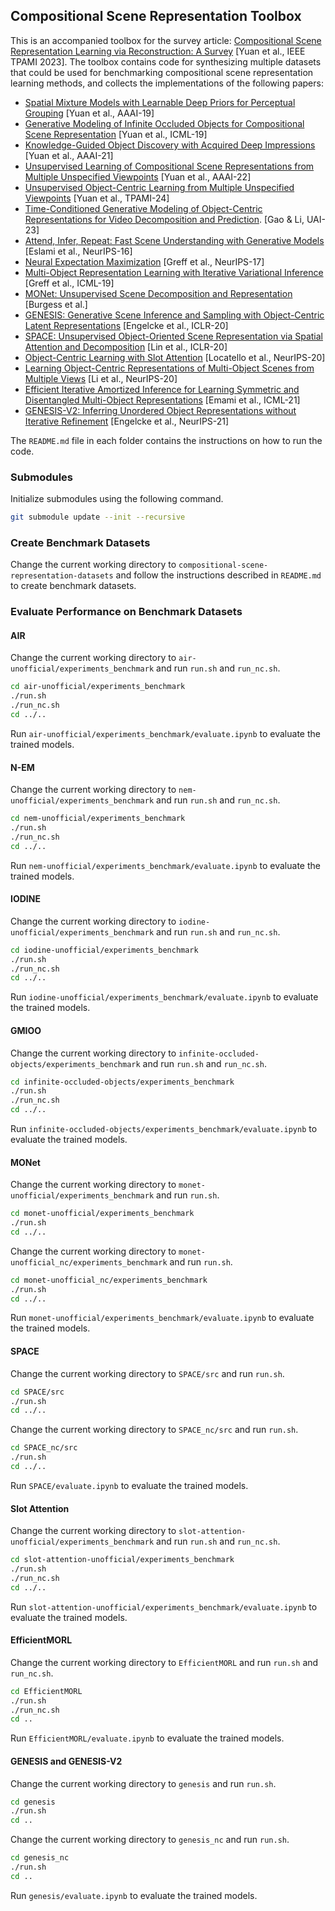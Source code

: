 ## Compositional Scene Representation Toolbox

This is an accompanied toolbox for the survey article: [Compositional Scene Representation Learning via Reconstruction: A Survey](https://arxiv.org/abs/2202.07135) \[Yuan et al., IEEE TPAMI 2023\]. The toolbox contains code for synthesizing multiple datasets that could be used for benchmarking compositional scene representation learning methods, and collects the implementations of the following papers:
- [Spatial Mixture Models with Learnable Deep Priors for Perceptual Grouping](https://arxiv.org/abs/1902.02502) \[Yuan et al., AAAI-19\]
- [Generative Modeling of Infinite Occluded Objects for Compositional Scene Representation](https://proceedings.mlr.press/v97/yuan19b.html) \[Yuan et al., ICML-19\]
- [Knowledge-Guided Object Discovery with Acquired Deep Impressions](https://arxiv.org/abs/2103.10611) \[Yuan et al., AAAI-21\]
- [Unsupervised Learning of Compositional Scene Representations from Multiple Unspecified Viewpoints](https://arxiv.org/abs/2112.03568) \[Yuan et al., AAAI-22\]
- [Unsupervised Object-Centric Learning from Multiple Unspecified Viewpoints](https://arxiv.org/abs/2401.01922) \[Yuan et al., TPAMI-24\]
- [Time-Conditioned Generative Modeling of Object-Centric Representations for Video Decomposition and Prediction](https://arxiv.org/abs/2301.08951). \[Gao \& Li, UAI-23\]
- [Attend, Infer, Repeat: Fast Scene Understanding with Generative Models](https://papers.nips.cc/paper/2016/hash/52947e0ade57a09e4a1386d08f17b656-Abstract.html) \[Eslami et al., NeurIPS-16\]
- [Neural Expectation Maximization](https://papers.nips.cc/paper/2017/hash/d2cd33e9c0236a8c2d8bd3fa91ad3acf-Abstract.html) \[Greff et al., NeurIPS-17\]
- [Multi-Object Representation Learning with Iterative Variational Inference](https://proceedings.mlr.press/v97/greff19a.html) \[Greff et al., ICML-19\]
- [MONet: Unsupervised Scene Decomposition and Representation](https://arxiv.org/abs/1901.11390) \[Burgess et al.\]
- [GENESIS: Generative Scene Inference and Sampling with Object-Centric Latent Representations](https://openreview.net/forum?id=BkxfaTVFwH) \[Engelcke et al., ICLR-20\]
- [SPACE: Unsupervised Object-Oriented Scene Representation via Spatial Attention and Decomposition](https://openreview.net/forum?id=rkl03ySYDH) \[Lin et al., ICLR-20\]
- [Object-Centric Learning with Slot Attention](https://papers.nips.cc/paper/2020/hash/8511df98c02ab60aea1b2356c013bc0f-Abstract.html) \[Locatello et al., NeurIPS-20\]
- [Learning Object-Centric Representations of Multi-Object Scenes from Multiple Views](https://papers.nips.cc/paper/2020/hash/3d9dabe52805a1ea21864b09f3397593-Abstract.html) \[Li et al., NeurIPS-20\]
- [Efficient Iterative Amortized Inference for Learning Symmetric and Disentangled Multi-Object Representations](https://proceedings.mlr.press/v139/emami21a.html) \[Emami et al., ICML-21\]
- [GENESIS-V2: Inferring Unordered Object Representations without Iterative Refinement](https://proceedings.neurips.cc/paper/2021/hash/43ec517d68b6edd3015b3edc9a11367b-Abstract.html) \[Engelcke et al., NeurIPS-21\]

The `README.md` file in each folder contains the instructions on how to run the code.

### Submodules

Initialize submodules using the following command.
```bash
git submodule update --init --recursive
```

### Create Benchmark Datasets

Change the current working directory to `compositional-scene-representation-datasets` and follow the instructions described in `README.md` to create benchmark datasets.

### Evaluate Performance on Benchmark Datasets

#### AIR

Change the current working directory to `air-unofficial/experiments_benchmark` and run `run.sh` and `run_nc.sh`.

```bash
cd air-unofficial/experiments_benchmark
./run.sh
./run_nc.sh
cd ../..
```

Run `air-unofficial/experiments_benchmark/evaluate.ipynb` to evaluate the trained models.

#### N-EM

Change the current working directory to `nem-unofficial/experiments_benchmark` and run `run.sh` and `run_nc.sh`.

```bash
cd nem-unofficial/experiments_benchmark
./run.sh
./run_nc.sh
cd ../..
```

Run `nem-unofficial/experiments_benchmark/evaluate.ipynb` to evaluate the trained models.

#### IODINE

Change the current working directory to `iodine-unofficial/experiments_benchmark` and run `run.sh` and `run_nc.sh`.

```bash
cd iodine-unofficial/experiments_benchmark
./run.sh
./run_nc.sh
cd ../..
```

Run `iodine-unofficial/experiments_benchmark/evaluate.ipynb` to evaluate the trained models.

#### GMIOO

Change the current working directory to `infinite-occluded-objects/experiments_benchmark` and run `run.sh` and `run_nc.sh`.

```bash
cd infinite-occluded-objects/experiments_benchmark
./run.sh
./run_nc.sh
cd ../..
```

Run `infinite-occluded-objects/experiments_benchmark/evaluate.ipynb` to evaluate the trained models.

#### MONet

Change the current working directory to `monet-unofficial/experiments_benchmark` and run `run.sh`.

```bash
cd monet-unofficial/experiments_benchmark
./run.sh
cd ../..
```

Change the current working directory to `monet-unofficial_nc/experiments_benchmark` and run `run.sh`.

```bash
cd monet-unofficial_nc/experiments_benchmark
./run.sh
cd ../..
```

Run `monet-unofficial/experiments_benchmark/evaluate.ipynb` to evaluate the trained models.

#### SPACE

Change the current working directory to `SPACE/src` and run `run.sh`.

```bash
cd SPACE/src
./run.sh
cd ../..
```

Change the current working directory to `SPACE_nc/src` and run `run.sh`.

```bash
cd SPACE_nc/src
./run.sh
cd ../..
```

Run `SPACE/evaluate.ipynb` to evaluate the trained models.

#### Slot Attention

Change the current working directory to `slot-attention-unofficial/experiments_benchmark` and run `run.sh` and `run_nc.sh`.

```bash
cd slot-attention-unofficial/experiments_benchmark
./run.sh
./run_nc.sh
cd ../..
```

Run `slot-attention-unofficial/experiments_benchmark/evaluate.ipynb` to evaluate the trained models.

#### EfficientMORL

Change the current working directory to `EfficientMORL` and run `run.sh` and `run_nc.sh`.

```bash
cd EfficientMORL
./run.sh
./run_nc.sh
cd ..
```

Run `EfficientMORL/evaluate.ipynb` to evaluate the trained models.

#### GENESIS and GENESIS-V2

Change the current working directory to `genesis` and run `run.sh`.

```bash
cd genesis
./run.sh
cd ..
```

Change the current working directory to `genesis_nc` and run `run.sh`.

```bash
cd genesis_nc
./run.sh
cd ..
```

Run `genesis/evaluate.ipynb` to evaluate the trained models.
